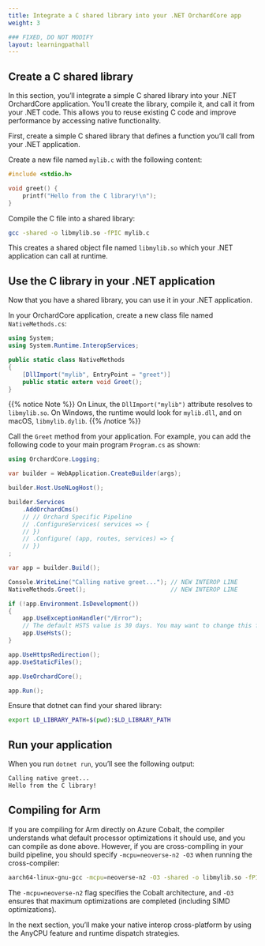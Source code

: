 ```yaml
---
title: Integrate a C shared library into your .NET OrchardCore app 
weight: 3

### FIXED, DO NOT MODIFY
layout: learningpathall
---
```

## Create a C shared library

In this section, you’ll integrate a simple C shared library into your .NET OrchardCore application. You’ll create the library, compile it, and call it from your .NET code. This allows you to reuse existing C code and improve performance by accessing native functionality.

First, create a simple C shared library that defines a function you’ll call from your .NET application.

Create a new file named `mylib.c` with the following content:

```c
#include <stdio.h>

void greet() {
    printf("Hello from the C library!\n");
}
```

Compile the C file into a shared library:

```bash
gcc -shared -o libmylib.so -fPIC mylib.c
```

This creates a shared object file named `libmylib.so` which your .NET application can call at runtime.

## Use the C library in your .NET application

Now that you have a shared library, you can use it in your .NET application.

In your OrchardCore application, create a new class file named `NativeMethods.cs`:

```csharp
using System;
using System.Runtime.InteropServices;

public static class NativeMethods
{
    [DllImport("mylib", EntryPoint = "greet")]
    public static extern void Greet();
}
```
{{% notice Note %}}
On Linux, the `DllImport("mylib")` attribute resolves to `libmylib.so`. On Windows, the runtime would look for `mylib.dll`, and on macOS, `libmylib.dylib`.
{{% /notice %}}

Call the `Greet` method from your application. For example, you can add the following code to your main program `Program.cs` as shown:

```csharp
using OrchardCore.Logging;

var builder = WebApplication.CreateBuilder(args);

builder.Host.UseNLogHost();

builder.Services
    .AddOrchardCms()
    // // Orchard Specific Pipeline
    // .ConfigureServices( services => {
    // })
    // .Configure( (app, routes, services) => {
    // })
;

var app = builder.Build();

Console.WriteLine("Calling native greet..."); // NEW INTEROP LINE
NativeMethods.Greet();                        // NEW INTEROP LINE

if (!app.Environment.IsDevelopment())
{
    app.UseExceptionHandler("/Error");
    // The default HSTS value is 30 days. You may want to change this for production scenarios, see https://aka.ms/aspnetcore-hsts.
    app.UseHsts();
}

app.UseHttpsRedirection();
app.UseStaticFiles();

app.UseOrchardCore();

app.Run();
```

Ensure that dotnet can find your shared library:

```bash
export LD_LIBRARY_PATH=$(pwd):$LD_LIBRARY_PATH
```

## Run your application

When you run `dotnet run`, you’ll see the following output:

```bash
Calling native greet...
Hello from the C library!
```

## Compiling for Arm

If you are compiling for Arm directly on Azure Cobalt, the compiler understands what default processor optimizations it should use, and you can compile as done above. However, if you are cross-compiling in your build pipeline, you should specify `-mcpu=neoverse-n2 -O3` when running the cross-compiler:

```bash
aarch64-linux-gnu-gcc -mcpu=neoverse-n2 -O3 -shared -o libmylib.so -fPIC mylib.c
```

The `-mcpu=neoverse-n2` flag specifies the Cobalt architecture, and `-O3` ensures that maximum optimizations are completed (including SIMD optimizations).

In the next section, you’ll make your native interop cross-platform by using the AnyCPU feature and runtime dispatch strategies.
